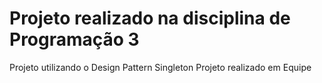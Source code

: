 # Projeto realizado na disciplina de Programação 3
 Projeto utilizando o Design Pattern Singleton
 Projeto realizado em Equipe
